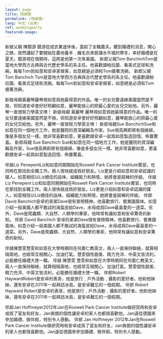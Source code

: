 ```yaml
---
layout: page
title: 陪嫁團
permalink: /陪嫁團/
lang: 中文 (台灣)
ref: weddingparty
featured-image: 
---
```


新娘父親
陳鏡游
鏡游從成衣業退休後，當起了全職農夫。聽到婚禮的消息，開心之餘，居然講起了要開始在農地養羊﹑織毛衣來抵擋水牛城的寒冬，幸好婚禮是在夏天。鏡游現在很期待，這將是他第一次來美國。
新郎父親Tom BanchichTom是當地大學西方古典與古代歷史學系的系主任。他喜歡讀柏拉圖、看美式足球和洗碗。每每Tom到如意和安卓家做客，如意總是必須和Tom搶著洗碗。
新郎父親
Tom Banchich
Tom是當地大學西方古典與古代歷史學系的系主任。他喜歡讀柏拉圖、看美式足球和洗碗。每每Tom到如意和安卓家做客，如意總是必須和Tom搶著洗碗。

新娘母親黃麗琴麗琴視如意爲她最得意的作品。唯一的女兒要遠嫁美國當然是不捨，但知道安卓會好好照顧如意，麗琴能放心的把最心愛的女兒交給他。另外，麗琴一直很努力學英文唷！
新娘母親
黃麗琴
麗琴視如意爲她最得意的作品。唯一的女兒要遠嫁美國當然是不捨，但知道安卓會好好照顧如意，麗琴能放心的把最心愛的女兒交給他。另外，麗琴一直很努力學英文唷！
新郎母親Sue BanchichSue和如意在同一個地方工作，她是醫院的資深編輯及作家。Sue很高興即將有個媳婦，像是多個女兒一樣。她非常喜歡如意，更喜歡跟安卓一起爲如意製造回憶、佈置驚喜。
新郎母親
Sue Banchich
Sue和如意在同一個地方工作，她是醫院的資深編輯及作家。Sue很高興即將有個媳婦，像是多個女兒一樣。她非常喜歡如意，更喜歡跟安卓一起爲如意製造回憶、佈置驚喜。

伴娘Liz PenepentLiz和如意同期開始在Roswell Park Cancer Institute實習，也同時在那找到全職工作。兩人很快就成爲好朋友。Liz更是介紹如意和安卓認識的媒人。如意相信以Liz絕佳的品味、組織能力和熱情，她將會是超棒的伴娘。
伴娘
Liz Penepent
Liz和如意同期開始在Roswell Park Cancer Institute實習，也同時在那找到全職工作。兩人很快就成爲好朋友。Liz更是介紹如意和安卓認識的媒人。如意相信以Liz絕佳的品味、組織能力和熱情，她將會是超棒的伴娘。
伴郎David Banchich安卓的弟弟Dave很有冒險精神，他喜歡旅行、嘗異國風味。如意介紹一般美國人都不敢試的海蜇皮給Dave，水母成爲Dave最喜愛的一道菜。另外，Dave是爬蟲類、大自然、人類學的專家，他時常有讓如意和安卓驚奇的新知。
伴郎
David Banchich
安卓的弟弟Dave很有冒險精神，他喜歡旅行、嘗異國風味。如意介紹一般美國人都不敢試的海蜇皮給Dave，水母成爲Dave最喜愛的一道菜。另外，Dave是爬蟲類、大自然、人類學的專家，他時常有讓如意和安卓驚奇的新知。

伴娘陳慧雯慧雯和如意在大學時期同在何嘉仁教英文，兩人一直保持聯絡，就算相隔兩地，也經常互相關心、加油打氣。慧雯個性甜美、精力充沛、中英文皆流利，必能勝任婚禮大使一職。
伴娘
陳慧雯
慧雯和如意在大學時期同在何嘉仁教英文，兩人一直保持聯絡，就算相隔兩地，也經常互相關心、加油打氣。慧雯個性甜美、精力充沛、中英文皆流利，必能勝任婚禮大使一職。
伴郎Robert HaywardRobert是安卓的表哥，他是旅行﹑戶外活動﹑攝影的愛好者。他和他妹妹，還有安卓在2011年一起拜訪冰島，是安卓難忘的一個假期。
伴郎
Robert Hayward
Robert是安卓的表哥，他是旅行﹑戶外活動﹑攝影的愛好者。他和他妹妹，還有安卓在2011年一起拜訪冰島，是安卓難忘的一個假期。

伴郎Jan Hoffmeyer2012年Jan在Roswell Park Cancer Institute做研究時和安卓成爲了室友和好友，Jan爽朗的個性讓安卓的家人也都很喜歡他。Jan遠從德國來參加婚禮、做伴郎，特別令人感動。
伴郎
Jan Hoffmeyer
2012年Jan在Roswell Park Cancer Institute做研究時和安卓成爲了室友和好友，Jan爽朗的個性讓安卓的家人也都很喜歡他。Jan遠從德國來參加婚禮、做伴郎，特別令人感動。
